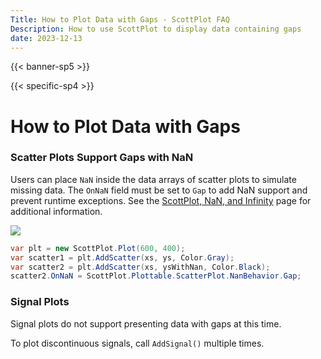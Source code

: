 ```yaml
---
Title: How to Plot Data with Gaps - ScottPlot FAQ
Description: How to use ScottPlot to display data containing gaps
date: 2023-12-13
---
```


{{< banner-sp5 >}}

{{< specific-sp4 >}}

# How to Plot Data with Gaps

### Scatter Plots Support Gaps with NaN

Users can place `NaN` inside the data arrays of scatter plots to simulate missing data. The `OnNaN` field must be set to `Gap` to add NaN support and prevent runtime exceptions. See the [ScottPlot, NaN, and Infinity](../nan) page for additional information.

![](scatter_nan_gap.png)

```cs
var plt = new ScottPlot.Plot(600, 400);
var scatter1 = plt.AddScatter(xs, ys, Color.Gray);
var scatter2 = plt.AddScatter(xs, ysWithNan, Color.Black);
scatter2.OnNaN = ScottPlot.Plottable.ScatterPlot.NanBehavior.Gap;
```

### Signal Plots

Signal plots do not support presenting data with gaps at this time.

To plot discontinuous signals, call `AddSignal()` multiple times.